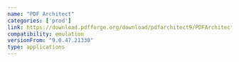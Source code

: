 ```yaml
---
name: "PDF Architect"
categories: ['prod']
link: https://download.pdfforge.org/download/pdfarchitect9/PDFArchitect-stable
compatibility: emulation
versionFrom: "9.0.47.21330"
type: applications
---
```


